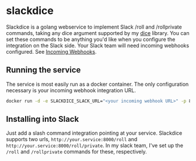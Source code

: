 # slackdice

Slackdice is a golang webservice to implement Slack /roll and /rollprivate commands,
taking any dice argument supported by my [dice](https://github.com/justinian/dice)
library. You can set these commands to be anything you'd like when you configure the
integration on the Slack side. Your Slack team will need incoming webhooks configured.
See [Incoming Webhooks](https://my.slack.com/services/new/incoming-webhook).

## Running the service

The service is most easily run as a docker container. The only configuration necessary
is your incoming webhook integration URL.

```bash
docker run -d -e SLACKDICE_SLACK_URL="<your incoming webhook URL>" -p 8000:8000 --name=slackdice justinian/slackdice
```

## Installing into Slack

Just add a slash command integration pointing at your service. Slackdice supports two
urls, `http://your.service:8000/roll` and `http://your.service:8000/roll/private`. In
my slack team, I've set up the `/roll` and `/rollprivate` commands for these, respectively.
